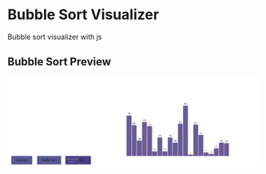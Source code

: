 # Bubble Sort Visualizer
Bubble sort visualizer with js

## Bubble Sort Preview
![Bubble sort preview](https://github.com/muratkurtkaya/bubble-sort-visualizer/blob/main/Animation.gif)
